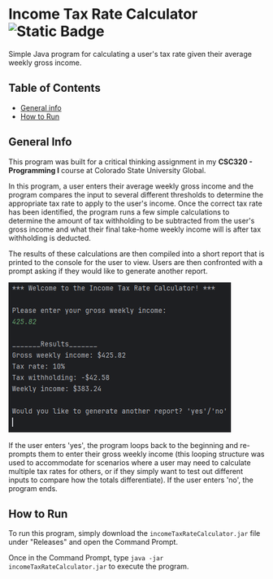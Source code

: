 # Income Tax Rate Calculator ![Static Badge](https://img.shields.io/badge/version-v1.0.0-blue)
Simple Java program for calculating a user's tax rate given their average weekly gross income.

## Table of Contents
* [General info](#general-info)
* [How to Run](#how-to-run)

## General Info
This program was built for a critical thinking assignment in my **CSC320 - Programming I** course at Colorado State University Global.

In this program, a user enters their average weekly gross income and the program compares the input to several different thresholds to determine the appropriate tax rate to apply to the user's income. Once the correct tax rate has been identified, the program runs a few simple calculations to determine the amount of tax withholding to be subtracted from the user's gross income and what their final take-home weekly income will is after tax withholding is deducted.

The results of these calculations are then compiled into a short report that is printed to the console for the user to view. Users are then confronted with a prompt asking if they would like to generate another report. 

![report-example.png](images/report-example.png)

If the user enters 'yes', the program loops back to the beginning and re-prompts them to enter their gross weekly income (this looping structure was used to accommodate for scenarios where a user may need to calculate multiple tax rates for others, or if they simply want to test out different inputs to compare how the totals differentiate). If the user enters 'no', the program ends.

## How to Run
To run this program, simply download the ```incomeTaxRateCalculator.jar``` file under "Releases" and open the Command Prompt.

Once in the Command Prompt, type ```java -jar incomeTaxRateCalculator.jar``` to execute the program.
